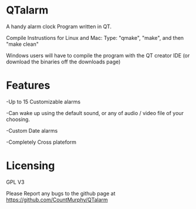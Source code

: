 QTalarm
=======

A handy alarm clock Program written in QT.

Compile Instrustions for Linux and Mac:
  Type: "qmake", "make", and then "make clean"

Windows users will have to compile the program with the QT creator IDE (or download the binaries off the downloads page)

Features
========

-Up to 15 Customizable alarms

-Can wake up using the default sound, or any of audio / video file of your choosing.

-Custom Date alarms

-Completely Cross plateform


Licensing
==========
GPL V3


Please Report any bugs to the github page at https://github.com/CountMurphy/QTalarm